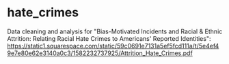 # hate_crimes
Data cleaning and analysis for "Bias-Motivated Incidents and Racial &amp; Ethnic Attrition: Relating Racial Hate Crimes to Americans' Reported Identities": https://static1.squarespace.com/static/59c0691e7131a5ef5fcd111a/t/5e4ef49e7e80e62e3140a0c3/1582232737925/Attrition_Hate_Crimes.pdf
